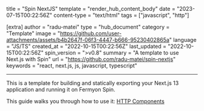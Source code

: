 title = "Spin NextJS"
template = "render_hub_content_body"
date = "2023-07-15T00:22:56Z"
content-type = "text/html"
tags = ["javascript", "http"]

[extra]
author = "radu-matei"
type = "hub_document"
category = "Template"
image = "https://github.com/user-attachments/assets/b4b2647f-06f3-4447-b666-95230402865a"
language = "JS/TS"
created_at = "2022-10-15T00:22:56Z"
last_updated = "2022-10-15T00:22:56Z"
spin_version = ">v0.8"
summary =  "A template to use Next.js with Spin"
url = "https://github.com/radu-matei/spin-nextjs"
keywords = "react, next.js, js, javascript, typescript"

---

This is a template for building and statically exporting your Next.js 13 application and running it on Fermyon Spin.

This guide walks you through how to use it: [HTTP Components](../../spin/javascript-components#http-components)